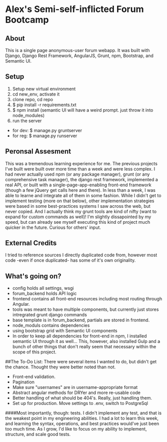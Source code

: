 Alex's Semi-self-inflicted Forum Bootcamp
==============================

## About
This is a single page anonymous-user forum webapp. It was built with Django, Django Rest Framework, AngularJS, Grunt, npm, Bootstrap, and Semantic UI.

## Setup
1. Setup new virtual environment
2. cd new_env, activate it
3. clone repo, cd repo
4. $ pip install -r requirements.txt
5. $ npm install (semantic UI will have a weird prompt. just throw it into node_modules)
6. run the server 
 - for dev: $ manage.py gruntserver
 - for reg: $ manage.py runserver

## Peronsal Assesment
This was a tremendous learning experience for me. The previous projects I've built were built over more time than a week and were less complex. I had never actually used npm (or any package manager), grunt (or any comprehensive task manager), the django rest framework, implemented a real API, or built with a single-page-app-enabling front-end framework (though a few jQuery get calls here and there). In less than a week, I was able to learne and integrate all of them in some fashion. While I didn't get to implement testing (more on that below), other implementation strategies were based in some best-practices systems I saw across the web, but never copied. And I actually think my grunt tools are kind of nifty (want to expand for custom commands as well)! I'm slightly dissapointed by my speed, but can already see myself executing this kind of project much quicker in the future. Curious for others' input.

## External Credits
I tried to reference sources I directly duplicated code from, however most code -even if once duplicated- has some of it's own originality.
 

## What's going on?
- config holds all settings, wsgi
- forum_backend holds API logic
- frontend contains all front-end resources including most routing through Angular. 
- tools was meant to have multiple components, but currently just stores intregrated grunt django commands
- base template is in forum_backend, partials are stored in frontend.
- node_moduls contains dependencies
- using bootstrap grid with Semantic UI components
- In order to keep all dependencies for front-end in npm, I installed semantic UI through it as well... This, however, also installed Gulp and a bunch of other things that don't really seem that necessary within the scope of this project.

##The To-Do List:
There were several items I wanted to do, but didn't get the chance. Thought they were better noted than not.
- Front-end validation. 
- Pagination
- Make sure "usernames" are in username-appropriate format
- Abstract angular methods for DRYer and more re-usable code
- Better handling of what should be 404's. Really, just handling them.
- Set up for production. Move settings to .env, switch to PostgreSql

####Most importantly, though: tests.
I didn't implement any test, and that is the weakest point in my engineering abilities. I had a lot to learn this week, and learning the syntax, operations, and best practices would've just been too much time. As I grow, I'd like to focus on my ability to implement, structure, and scale good tests.

